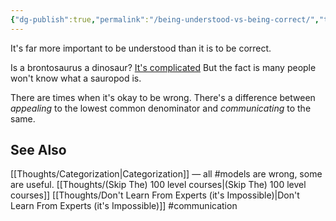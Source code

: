 ```yaml
---
{"dg-publish":true,"permalink":"/being-understood-vs-being-correct/","tags":["thoughts","public-speaking"],"noteIcon":1}
---
```



It's far more important to be understood than it is to be correct. 

Is a brontosaurus a dinosaur? [It's complicated](https://www.nhm.ac.uk/discover/brontosaurus-reinstating-a-prehistoric-icon.html) But the fact is many people won't know what a sauropod is.

There are times when it's okay to be wrong. There's a difference between *appealing* to the lowest common denominator and  *communicating* to the same. 

## See Also
[[Thoughts/Categorization\|Categorization]] — all #models are wrong, some are useful.
[[Thoughts/(Skip The) 100 level courses\|(Skip The) 100 level courses]]
[[Thoughts/Don't Learn From Experts (it's Impossible)\|Don't Learn From Experts (it's Impossible)]]
#communication 